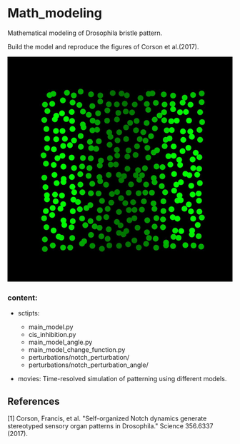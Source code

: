 # Math_modeling
Mathematical modeling of Drosophila bristle pattern.

Build the model and reproduce the figures of Corson et al.(2017). 

![image](https://github.com/xuanyuanqiao/Math_modeling/blob/main/vedios/cis-inhibition_modeling.gif)

### content:

- sctipts: 
    - main_model.py
    - cis_inhibition.py
    - main_model_angle.py
    - main_model_change_function.py
    - perturbations/notch_perturbation/ 
    - perturbations/notch_perturbation_angle/
    
- movies: 
Time-resolved simulation of patterning using different models. 

    

## References
<a id="1">[1]</a> 
Corson, Francis, et al. "Self-organized Notch dynamics generate stereotyped sensory organ patterns in Drosophila." Science 356.6337 (2017).

